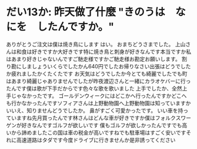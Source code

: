 # だい13か: 昨天做了什麼 "きのうは　なにを　したんですか。"



ありがとうご注文は僕は焼き鳥にします はい。  おまちどうさまでした。  上山さんは和食は好きですか大好きです特に焼き鳥と刺身が好きなんです本当ですか私はあまり好きじゃないんですご馳走様ですかご馳走様お勘定お願いします。  割り勘にしましょういくらでしたかん640円でしたお帰りなさい出張はどうでしたか疲れましたかくたくたです お天気はどうでしたか今とても綺麗でしたでも町はあまり綺麗じゃありませんでしたが昨夜渡辺さんと一緒にカラオケバーに行ったんです僕は歌が下手だからです色々な歌を歌いました 上手でしたか、全然上手じゃなかったです。  ゴールデンウィークにはどこかへ行ったんですかどこへも行かなかったんですソフィアさんは上野動物園へ上野動物園は知っていますかいいえ、知りませんどうでしたか。  鼻がすごく可愛かったです。  いい車を持っていますね先月買ったんです林さんはどんな車が好きですか僕はフォルクスワーゲンが好きなんですゴルフが欲しいです 僕もゴルフが欲しかったんですでも高いから諦めましたこの国は車の税金が高いですねでも駐車場はすごく安いですそれに高速道路はタダです今度ドライブに行きませんか是非誘ってください
